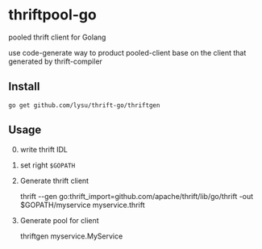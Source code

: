 # thriftpool-go

pooled thrift client for Golang

use code-generate way to product pooled-client base on the client that generated by thrift-compiler

## Install

    go get github.com/lysu/thrift-go/thriftgen

## Usage

0) write thrift IDL

1) set right `$GOPATH`

2) Generate thrift client

    thrift --gen go:thrift_import=github.com/apache/thrift/lib/go/thrift -out $GOPATH/myservice myservice.thrift
    
3) Generate pool for client

    thriftgen myservice.MyService
